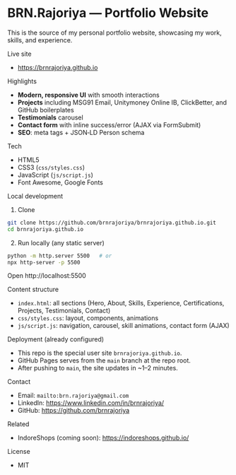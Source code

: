 # BRN.Rajoriya — Portfolio Website

This is the source of my personal portfolio website, showcasing my work, skills, and experience.

Live site
- https://brnrajoriya.github.io

Highlights
- **Modern, responsive UI** with smooth interactions
- **Projects** including MSG91 Email, Unitymoney Online IB, ClickBetter, and GitHub boilerplates
- **Testimonials** carousel
- **Contact form** with inline success/error (AJAX via FormSubmit)
- **SEO**: meta tags + JSON‑LD Person schema

Tech
- HTML5
- CSS3 (`css/styles.css`)
- JavaScript (`js/script.js`)
- Font Awesome, Google Fonts

Local development
1) Clone
```bash
git clone https://github.com/brnrajoriya/brnrajoriya.github.io.git
cd brnrajoriya.github.io
```
2) Run locally (any static server)
```bash
python -m http.server 5500   # or
npx http-server -p 5500
```
Open http://localhost:5500

Content structure
- `index.html`: all sections (Hero, About, Skills, Experience, Certifications, Projects, Testimonials, Contact)
- `css/styles.css`: layout, components, animations
- `js/script.js`: navigation, carousel, skill animations, contact form (AJAX)

Deployment (already configured)
- This repo is the special user site `brnrajoriya.github.io`.
- GitHub Pages serves from the `main` branch at the repo root.
- After pushing to `main`, the site updates in ~1–2 minutes.

Contact
- Email: `mailto:brn.rajoriya@gmail.com`
- LinkedIn: https://www.linkedin.com/in/brnrajoriya/
- GitHub: https://github.com/brnrajoriya

Related
- IndoreShops (coming soon): https://indoreshops.github.io/

License
- MIT
